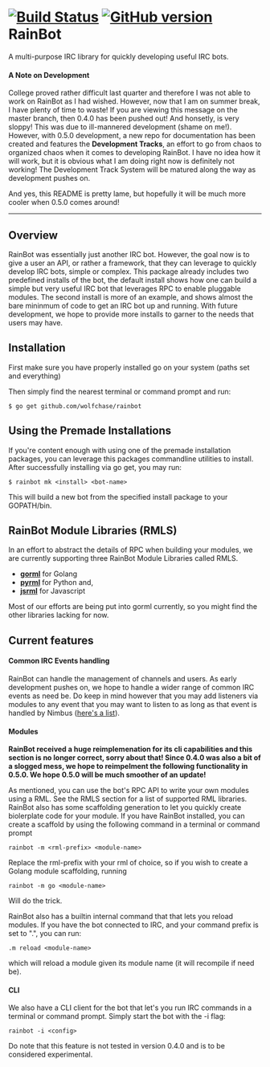 [![Build Status](https://travis-ci.org/wolfchase/rainbot.svg?branch=master)](https://travis-ci.org/wolfchase/rainbot)
[![GitHub version](https://badge.fury.io/gh/wolfchase%2Frainbot.svg)](https://badge.fury.io/gh/wolfchase%2Frainbot)
RainBot
=======

A multi-purpose IRC library for quickly developing useful IRC bots.

#### A Note on Development

College proved rather difficult last quarter and therefore I was not able to work on RainBot as I
had wished. However, now that I am on summer break, I have plenty of time to waste! If you are 
viewing this message on the master branch, then 0.4.0 has been pushed out! And honsetly, is very
sloppy! This was due to ill-mannered development (shame on me!). However, with 0.5.0 development,
a new repo for documentation has been created and features the **Development Tracks**, an effort
to go from chaos to organized chaos when it comes to developing RainBot. I have no idea how it will
work, but it is obvious what I am doing right now is definitely not working! The Development Track
System will be matured along the way as development pushes on.

And yes, this README is pretty lame, but hopefully it will be much more cooler when 0.5.0 comes around!

----------------------------------

Overview
--------

RainBot was essentially just another IRC bot. However, the goal now is to give a user an API, or
rather a framework, that they can leverage to quickly develop IRC bots, simple or complex. This
package already includes two predefined installs of the bot, the default install shows how one
can build a simple but very useful IRC bot that leverages RPC to enable pluggable modules. The
second install is more of an example, and shows almost the bare mininmum of code to get an IRC
bot up and running. With future development, we hope to provide more installs to garner to the
needs that users may have. 

Installation
------------
First make sure you have properly installed go on your system (paths set and everything)

Then simply find the nearest terminal or command prompt and run:

    $ go get github.com/wolfchase/rainbot

Using the Premade Installations
-------------

If you're content enough with using one of the premade installation packages, you can 
leverage this packages commandline utilities to install. After successfully installing 
via go get, you may run:

    $ rainbot mk <install> <bot-name>

This will build a new bot from the specified install package to your GOPATH/bin.

RainBot Module Libraries (RMLS)
-------------------------------

In an effort to abstract the details of RPC when building your modules, we are currently supporting
three RainBot Module Libraries called RMLS.

- [**gorml**](https://github.com/wolfchase/gorml) for Golang
- [**pyrml**](https://github.com/wolfchase/pyrml) for Python and,
- [**jsrml**](https://github.com/wolfchase/jsrml) for Javascript

Most of our efforts are being put into gorml currently, so you might find the other libraries lacking for now.

Current features
----------------

#### Common IRC Events handling

RainBot can handle the management of channels and users. As early development pushes on, we hope to
handle a wider range of common IRC events as need be. Do keep in mind however that you may add listeners
via modules to any event that you may want to listen to as long as that event is handled by Nimbus ([here's
a list](https://github.com/RyanPrintup/Nimbus/blob/master/commons.go)).

#### Modules

**RainBot received a huge reimplemenation for its cli capabilities and this section is no longer
correct, sorry about that! Since 0.4.0 was also a bit of a slogged mess, we hope to reimpelment
the following functionality in 0.5.0. We hope 0.5.0 will be much smoother of an update!**

As mentioned, you can use the bot's RPC API to write your own modules using a RML. See the RMLS section
for a list of supported RML libraries. RainBot also has some scaffolding generation to let you quickly
create biolerplate code for your module. If you have RainBot installed, you can create a scaffold by using
the following command in a terminal or command prompt

    rainbot -m <rml-prefix> <module-name>

Replace the rml-prefix with your rml of choice, so if you wish to create a Golang module scaffolding,
running

    rainbot -m go <module-name>

Will do the trick.

RainBot also has a builtin internal command that that lets you reload modules. If you have the bot
connected to IRC, and your command prefix is set to ".", you can run:

    .m reload <module-name>

which will reload a module given its module name (it will recompile if need be).

#### CLI

We also have a CLI client for the bot that let's you run IRC commands in a terminal or command prompt.
Simply start the bot with the -i flag:

    rainbot -i <config>

 Do note that this feature is not tested in version 0.4.0 and is to be considered experimental.
